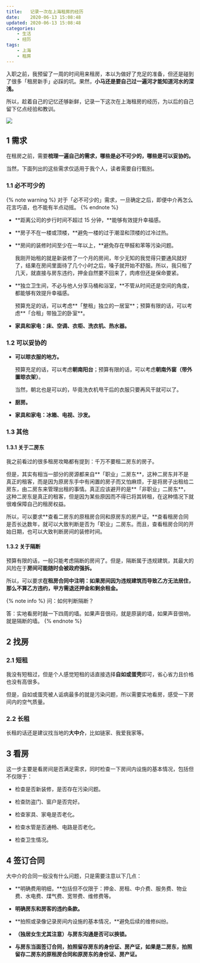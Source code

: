 ```yaml
---
title:   记录一次在上海租房的经历
date:    2020-06-13 15:08:48
updated: 2020-06-13 15:08:48
categories:
    - 生活
    - 经历
tags:
    - 上海
    - 租房
---
```


入职之前，我预留了一周的时间用来租房，本以为做好了充足的准备，但还是碰到了很多「租房新手」必踩的坑。果然，**小马还是要自己过一遍河才能知道河水的深浅。**

所以，趁着自己的记忆还够新鲜，记录一下这次在上海租房的经历，为以后的自己留下亿点经验和教训。

<img src="https://image.progcz.com/2020/06/00.png" style="zoom:100%"/>

<!-- more -->

## 1 需求

在租房之前，需要**梳理一遍自己的需求，哪些是必不可少的，哪些是可以妥协的。**

当然，下面列出的这些需求仅适用于我个人，读者需要自行甄别。

### 1.1 必不可少的

{% note warning %}
对于「必不可少的」需求，一旦确定之后，即便中介再怎么花言巧语，也不能有半点动摇。
{% endnote %}

- **距离公司的步行时间不超过 15 分钟，**能够有效提升幸福感。

- **房子不在一楼或顶楼，**避免一楼的过于潮湿和顶楼的过冷过热。

- **房间的装修时间至少在一年以上，**避免存在甲醛和苯等污染问题。

  我刚开始租的就是新装修了一个月的房间，年少无知的我觉得只要通风就好了，结果在房间里面待了几个小时之后，嗓子就开始不舒服。所以，我只租了几天，就直接与房东违约，押金自然要不回来了，肉疼但还是保命要紧。

- **独立卫生间，不必与他人分享马桶和浴室，**不管从时间还是空间的角度，都能够有效提升幸福感。

  预算充足的话，可以考虑**「整租」独立的一居室**；预算有限的话，可以考虑**「合租」带独卫的卧室**。

- **家具和家电：床、空调、衣柜、洗衣机、热水器。**

### 1.2 可以妥协的

- **可以晾衣服的地方。**

  预算充足的话，可以考虑**朝南阳台**；预算有限的话，可以考虑**朝南外窗（带外置晾衣架）**。

  当然，朝北也是可以的，毕竟洗衣机甩干后的衣服只要再风干就可以了。

- **厨房。**

- **家具和家电：冰箱、电视、沙发。**

### 1.3 其他

#### 1.3.1 关于二房东

我之前看过的很多租房攻略都有提到：千万不要租二房东的房子。

但是，其实有相当一部分的房源都来自**「职业」二房东**，这种二房东并不是真正的租客，而是因为原房东手中有闲置的房子而又怕麻烦，于是将房子出租给二房东，由二房东来管理出租的事情。真正应该避开的是**「非职业」二房东**，这种二房东是真正的租客，但是因为某些原因而不得已将其转租，在这种情况下就很难保障自己的租房权益。

所以，可以要求**查看二房东的原租房合同和原房东的房产证。**查看租房合同是否长达数年，就可以大致判断是否为「职业」二房东。而且，查看租房合同的开始日期，也可以大致判断房间的装修时间。

#### 1.3.2 关于隔断

预算有限的话，一般只能考虑隔断的房间了。但是，隔断属于违规建筑，其最大的风险在于**房间可能随时会被政府强拆。**

所以，可以要求**在租房合同中注明：如果房间因为违规建筑而导致乙方无法居住，那么不算乙方违约，甲方需退还押金和剩余租金。**

{% note info %}
问：如何判断隔断？

答：实地看房时敲一下四周的墙。如果声音很闷，就是原装的墙，如果声音很响，就是隔断的墙。
{% endnote %}

## 2 找房

### 2.1 短租

我没有短租过，但是个人感觉短租的话直接选择**自如或蛋壳**即可，省心省力且价格也没有高很多。

但是，自如或蛋壳被人诟病最多的就是污染问题，所以需要实地看房，感受一下房间内的空气质量。

### 2.2 长租

长租的话还是建议找当地的**大中介**，比如链家、我爱我家等。

## 3 看房

这一步主要是看房间是否满足需求，同时检查一下房间内设施的基本情况，包括但不仅限于：

- 检查是否新装修，是否存在污染问题。

- 检查防盗门、窗户是否完好。

- 检查家具、家电是否老化。

- 检查水管是否通畅、电路是否老化。

- 检查卫生情况。

## 4 签订合同

大中介的合同一般没有什么问题，只是需要注意以下几点：

- **明确费用明细，**包括但不仅限于：押金、房租、中介费、服务费、物业费、水电费、煤气费、宽带费、维修费等。

- **明确房东和房客的违约条款。**

- **拍照或录像记录房间内设施的基本情况，**避免后续的维修纠纷。

- **（独居女生尤其注意）与房东沟通是否可以换锁。**

- **与房东当面签订合同，拍照留存房东的身份证、房产证，如果是二房东，拍照留存二房东的原租房合同和原房东的身份证、房产证。**
